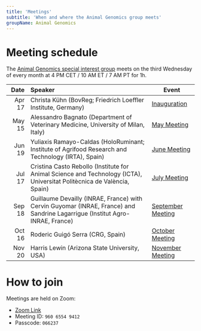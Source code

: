 ```yaml
---
title: 'Meetings'
subtitle: 'When and where the Animal Genomics group meets'
groupName: Animal Genomics
---
```


# Meeting schedule

The [Animal Genomics special interest group](/special-interest-groups/animal-genomics) meets on the third Wednesday
of every month at 4 PM CET / 10 AM ET / 7 AM PT for 1h.

|   Date | Speaker                                                                                                                      | Event                                                        |
| -----: | :--------------------------------------------------------------------------------------------------------------------------- | ------------------------------------------------------------ |
| Apr 17 | Christa Kühn (BovReg; Friedrich Loeffler Institute, Germany)                                                                 | [Inauguration](/events/2024/SIG_animalgenomics_inauguration) |
| May 15 | Alessandro Bagnato (Department of Veterinary Medicine, University of Milan, Italy)                                           | [May Meeting](/events/2024/SIG_animalgenomics_May)           |
| Jun 19 | Yuliaxis Ramayo-Caldas (HoloRuminant; Institute of Agrifood Research and Technology (IRTA), Spain)                           | [June Meeting](/events/2024/SIG_animalgenomics_June)         |
| Jul 17 | Cristina Casto Rebollo (Institute for Animal Science and Technology (ICTA), Universitat Politècnica de València, Spain)      | [July Meeting](/events/2024/SIG_animalgenomics_July)         |
| Sep 18 | Guillaume Devailly (INRAE, France) with Cervin Guyomar (INRAE, France) and Sandrine Lagarrigue (Institut Agro-INRAE, France) | [September Meeting](/events/2024/SIG_animalgenomics_Sept)    |
| Oct 16 | Roderic Guigó Serra (CRG, Spain)                                                                                             | [October Meeting](/events/2024/SIG_animalgenomics_Oct)     |
| Nov 20 | Harris Lewin (Arizona State University, USA)                                                                                 | [November Meeting](/events/2024/SIG_animalgenomics_Nov)    |

# How to join

Meetings are held on Zoom:

- [Zoom Link](https://rediris.zoom.us/j/96065549412?pwd=L2txanpQMEFTOWVLNmtIZyt6M3NnUT09)
- Meeting ID: `960 6554 9412`
- Passcode: `066237`

